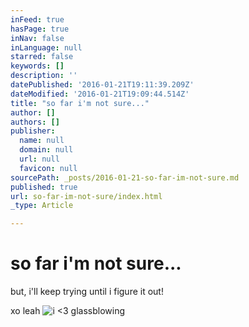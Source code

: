 ```yaml
---
inFeed: true
hasPage: true
inNav: false
inLanguage: null
starred: false
keywords: []
description: ''
datePublished: '2016-01-21T19:11:39.209Z'
dateModified: '2016-01-21T19:09:44.514Z'
title: "so far i'm not sure..."
author: []
authors: []
publisher:
  name: null
  domain: null
  url: null
  favicon: null
sourcePath: _posts/2016-01-21-so-far-im-not-sure.md
published: true
url: so-far-im-not-sure/index.html
_type: Article

---
```

# so far i'm not sure...

but, i'll keep trying until i figure it out!

xo leah
![i <3 glassblowing](https://s3-us-west-2.amazonaws.com/the-grid-img/p/7b408da34683594024e6f193eb17420e5d75576d.jpg)